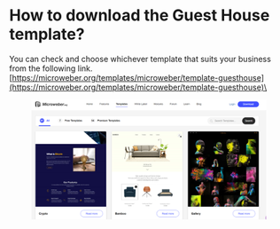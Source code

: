 # How to download the Guest House template?

You can check and choose whichever template that suits your business from the following link. [https://microweber.org/templates/microweber/template-guesthouse](https://microweber.org/templates/microweber/template-guesthouse)\


<figure><img src=".gitbook/assets/image (6) (1).png" alt=""><figcaption></figcaption></figure>
